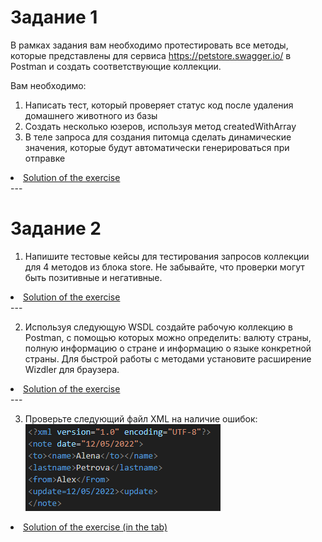 # Задание 1

В рамках задания вам необходимо протестировать все методы, которые представлены для сервиса https://petstore.swagger.io/ в Postman и создать соответствующие коллекции.

Вам необходимо:

1. Написать тест, который проверяет статус код после удаления домашнего животного из базы
2. Создать несколько юзеров, используя метод createdWithArray
3. В теле запроса для создания питомца сделать динамические значения, которые будут автоматически генерироваться при отправке
<li>  <a href="https://www.postman.com/anzhelika-akmatova/workspace/my-workspace/collection/28781721-409a8bc8-f06e-420a-82c7-54c6537e0048?action=share&creator=28781721"> Solution of the exercise</a>  </li>
---

# Задание 2

1. Напишите тестовые кейсы для тестирования запросов коллекции для 4 методов из блока store. Не забывайте, что проверки могут быть позитивные и негативные.
<li>  <a href="https://docs.google.com/spreadsheets/d/1owWA6FekhAcssqu3yXWUUneYM7QyaIlW/edit?usp=drive_link"> Solution of the exercise</a>  </li>
---

2. Используя следующую WSDL  создайте рабочую коллекцию в Postman, с помощью которых можно определить: валюту страны, полную информацию о стране и информацию о языке конкретной страны. Для быстрой работы с методами установите расширение Wizdler для браузера.
<li>  <a href="https://www.postman.com/anzhelika-akmatova/workspace/my-workspace/collection/28781721-4d0a6846-4348-41b3-9d29-2a71ffb18fdc?action=share&creator=28781721"> Solution of the exercise</a>  </li>
---

3. Проверьте следующий файл XML на наличие ошибок:
![Alt text](<задание 2.3 (7).PNG>)

<li>  <a href="https://docs.google.com/spreadsheets/d/1owWA6FekhAcssqu3yXWUUneYM7QyaIlW/edit?usp=drive_link"> Solution of the exercise (in the tab)</a>  </li>